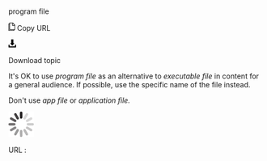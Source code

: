 # 

program file

![Copy URL](media/program-file/Copy.png)
Copy URL

![Download](media/program-file/Download.png)

Download topic

It's OK to use *program file* as an alternative to *executable file* in content for a general audience. If possible, use the specific name of the file instead.

Don't use *app file* or *application file.*

![In progress](media/program-file/activity-large.gif)

URL :
